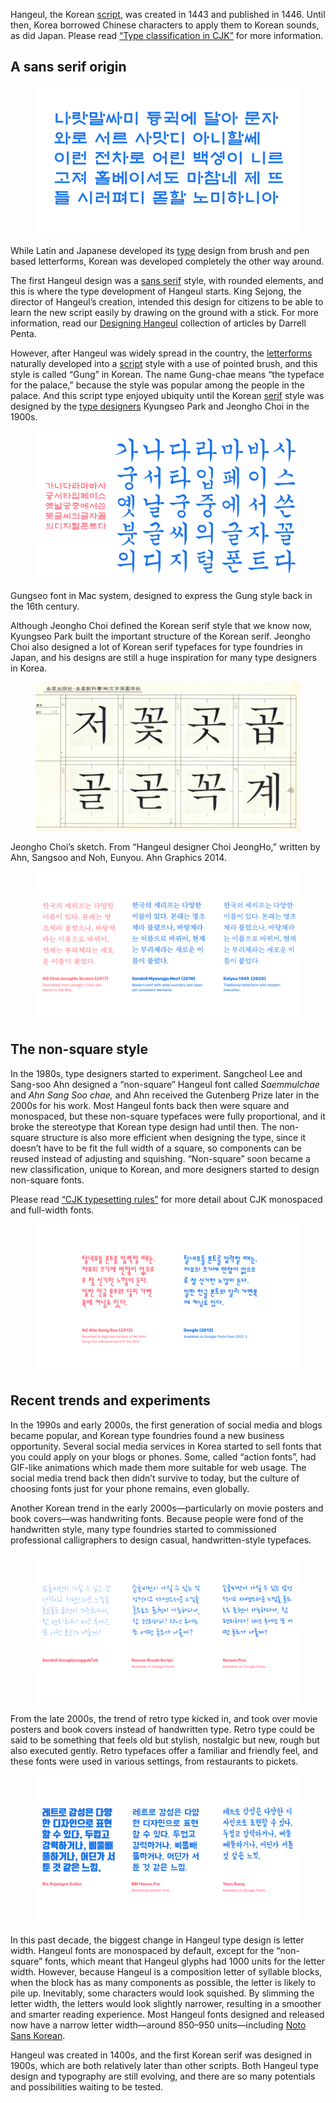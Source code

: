 Hangeul, the Korean [script](/glossary/script_writing_system), was created in 1443 and published in 1446. Until then, Korea borrowed Chinese characters to apply them to Korean sounds, as did Japan. Please read [“Type classification in CJK”](/lesson/type_classification_in_cjk_korean) for more information.

## A sans serif origin

<figure>

![Example of Hunminjeongum font](images/01.svg)

</figure>

While Latin and Japanese developed its [type](/glossary/type) design from brush and pen based letterforms, Korean was developed completely the other way around.

The first Hangeul design was a [sans serif](/glossary/sans_serif) style, with rounded elements, and this is where the type development of Hangeul starts. King Sejong, the director of Hangeul’s creation, intended this design for citizens to be able to learn the new script easily by drawing on the ground with a stick. For more information, read our [Designing Hangeul](/lesson/an_introduction_to_hangeul) collection of articles by Darrell Penta.

However, after Hangeul was widely spread in the country, the [letterforms](/glossary/letterform) naturally developed into a [script](/glossary/script_typeface_style) style with a use of pointed brush, and this style is called “Gung” in Korean. The name Gung-chae means “the typeface for the palace,” because the style was popular among the people in the palace. And this script type enjoyed ubiquity until the Korean [serif](/glossary/serif) style was designed by the [type designers](/glossary/type_designer) Kyungseo Park and Jeongho Choi in the 1900s.

<figure>

![Example of Gung](images/02.svg)

</figure>
<figcaption>Gungseo font in Mac system, designed to express the Gung style back in the 16th century.</figcaption>

Although Jeongho Choi defined the Korean serif style that we know now, Kyungseo Park built the important structure of the Korean serif. Jeongho Choi also designed a lot of Korean serif typefaces for type foundries in Japan, and his designs are still a huge inspiration for many type designers in Korea.

<figure>

![Scan of Jeongho Choi’s sketches](images/03.jpg)

</figure>
<figcaption>Jeongho Choi’s sketch. From “Hangeul designer Choi JeongHo,” written by Ahn, Sangsoo and Noh, Eunyou. Ahn Graphics 2014.</figcaption>

<figure>

![Korean serif style we see now](images/04.svg)

</figure>

## The non-square style

In the 1980s, type designers started to experiment. Sangcheol Lee and Sang-soo Ahn designed a “non-square” Hangeul font called _Saemmulchae_ and _Ahn Sang Soo chae,_ and Ahn received the Gutenberg Prize later in the 2000s for his work. Most Hangeul fonts back then were square and monospaced, but these non-square typefaces were fully proportional, and it broke the stereotype that Korean type design had until then. The non-square structure is also more efficient when designing the type, since it doesn’t have to be fit the full width of a square, so components can be reused instead of adjusting and squishing. “Non-square” soon became a new classification, unique to Korean, and more designers started to design non-square fonts.

Please read [“CJK typesetting rules”](/lesson/cjk_typesetting_rules) for more detail about CJK monospaced and full-width fonts.

<figure>

![Examples of non-square fonts](images/05.svg)

</figure>

## Recent trends and experiments

In the 1990s and early 2000s, the first generation of social media and blogs became popular, and Korean type foundries found a new business opportunity. Several social media services in Korea started to sell fonts that you could apply on your blogs or phones. Some, called “action fonts”, had GIF-like animations which made them more suitable for web usage. The social media trend back then didn’t survive to today, but the culture of choosing fonts just for your phone remains, even globally.

Another Korean trend in the early 2000s—particularly on movie posters and book covers—was handwriting fonts. Because people were fond of the handwritten style, many type foundries started to commissioned professional calligraphers to design casual, handwritten-style typefaces.

<figure>

![Examples of handwritten typefaces](images/06.svg)

</figure>

From the late 2000s, the trend of retro type kicked in, and took over movie posters and book covers instead of handwritten type. Retro type could be said to be something that feels old but stylish, nostalgic but new, rough but also executed gently. Retro typefaces offer a familiar and friendly feel, and these fonts were used in various settings, from restaurants to pickets.

<figure>

![Examples of retro typefaces](images/07.svg)

</figure>

In this past decade, the biggest change in Hangeul type design is letter width. Hangeul fonts are monospaced by default, except for the “non-square” fonts, which meant that Hangeul glyphs had 1000 units for the letter width. However, because Hangeul is a composition letter of syllable blocks, when the block has as many components as possible, the letter is likely to pile up. Inevitably, some characters would look squished. By slimming the letter width, the letters would look slightly narrower, resulting in a smoother and smarter reading experience. Most Hangeul fonts designed and released now have a narrow letter width—around 850–950 units—including [Noto Sans Korean](https://fonts.google.com/noto/specimen/Noto+Sans+KR).

Hangeul was created in 1400s, and the first Korean serif was designed in 1900s, which are both relatively later than other scripts. Both Hangeul type design and typography are still evolving, and there are so many potentials and possibilities waiting to be tested.